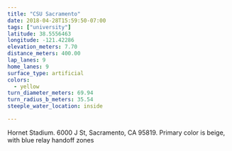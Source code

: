```yaml
---
title: "CSU Sacramento"
date: 2018-04-28T15:59:50-07:00
tags: ["university"]
latitude: 38.5556463
longitude: -121.42286
elevation_meters: 7.70
distance_meters: 400.00
lap_lanes: 9
home_lanes: 9
surface_type: artificial
colors: 
  - yellow
turn_diameter_meters: 69.94
turn_radius_b_meters: 35.54
steeple_water_location: inside

---
```

Hornet Stadium. 6000 J St, Sacramento, CA 95819. Primary color is beige, with blue relay handoff zones
<!--more-->
